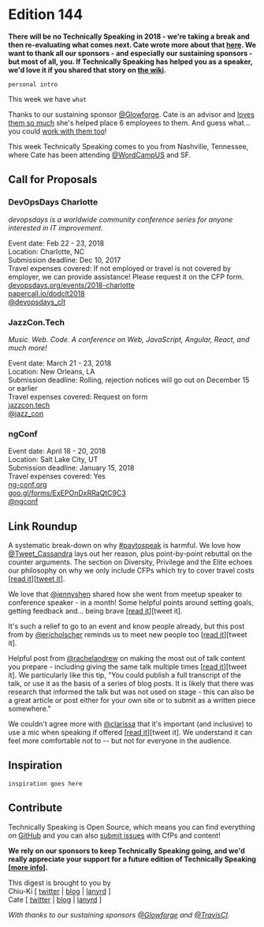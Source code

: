 # Edition 144

**There will be no Technically Speaking in 2018 - we're taking a break and then re-evaluating what comes next. Cate wrote more about that [here](https://cate.blog/2017/11/02/no-technically-speaking-in-2018/). We want to thank all our sponsors - and especially our sustaining sponsors - but most of all, you. If Technically Speaking has helped you as a speaker, we'd love it if you shared that story on [the wiki](https://github.com/catehstn/technically-speaking/wiki).**

`personal intro`

This week we have `what`

Thanks to our sustaining sponsor [@Glowforge](http://twitter.com/glowforge). Cate is an advisor and [loves them so much](https://cate.blog/2015/10/21/lasers-and-practical-skills/) she's helped place 6 employees to them. And guess what... you could [work with them too](https://glowforge.com/jobs/)!  

This week Technically Speaking comes to you from Nashville, Tennessee, where Cate has been attending [@WordCampUS](http://twitter.com/WordCampUS) and SF.


## Call for Proposals

### DevOpsDays Charlotte
*devopsdays is a worldwide community conference series for anyone interested in IT improvement.*

Event date: Feb 22 - 23, 2018  
Location: Charlotte, NC  
Submission deadline: Dec 10, 2017  
Travel expenses covered: If not employed or travel is not covered by employer, we can provide assistance! Please request it on the CFP form.  
[devopsdays.org/events/2018-charlotte](https://www.devopsdays.org/events/2018-charlotte/)  
[papercall.io/dodclt2018](https://www.papercall.io/dodclt2018)  
[@devopsdays_clt](https://twitter.com/devopsdays_clt)


### JazzCon.Tech
*Music. Web. Code. A conference on Web, JavaScript, Angular, React, and much more!*

Event date: March 21 - 23, 2018  
Location: New Orleans, LA  
Submission deadline: Rolling, rejection notices will go out on December 15 or earlier  
Travel expenses covered: Request on form  
[jazzcon.tech](http://jazzcon.tech/)  
[@jazz_con](https://twitter.com/jazz_con)


### ngConf

Event date: April 18 - 20, 2018  
Location: Salt Lake City, UT  
Submission deadline: January 15, 2018  
Travel expenses covered: Yes  
[ng-conf.org](https://www.ng-conf.org/)  
[goo.gl/forms/ExEPOnDxRRaQtC9C3](https://goo.gl/forms/ExEPOnDxRRaQtC9C3)  
[@ngconf](https://twitter.com/ngconf)


## Link Roundup

A systematic break-down on why [#paytospeak](https://twitter.com/search?q=%23paytospeak) is harmful. We love how [@Tweet_Cassandra](https://twitter.com/Tweet_Cassandra) lays out her reason, plus point-by-point rebuttal on the counter arguments. The section on Diversity, Privilege and the Elite echoes our philosophy on why we only include CFPs which try to cover travel costs [[read it](http://www.cassandrahl.com/blog/why-i-dont-pay-to-speak/)][[tweet it](https://twitter.com/home?status=Why%20I%20Don%E2%80%99t%20Pay%20to%20Speak%20by%20%40Tweet_Cassandra%20http%3A//www.cassandrahl.com/blog/why-i-dont-pay-to-speak/%20via%20%40techspeakdigest)].

We love that [@jennyshen](http://twitter.com/jennyshen) shared how she went from meetup speaker to conference speaker - in a month! Some helpful points around setting goals, getting feedback and... being brave [[read it](https://medium.com/women-talk-design/i-set-a-goal-to-speak-at-1-conference-by-end-of-2017-heres-how-i-overachieved-it-by-4x-4ca4e77935e7)][tweet it].  

It's such a relief to go to an event and know people already, but this post from by [@ericholscher](https://twitter.com/ericholscher) reminds us to meet new people too [[read it](http://ericholscher.com/blog/2017/dec/2/breaking-cliques-at-events/)][tweet it].

Helpful post from [@rachelandrew](https://twitter.com/rachelandrew) on making the most out of talk content you prepare - including giving the same talk multiple times [[read it](https://be.noti.st/2017/do-i-need-to-write-a-brand-new-talk-every-time)][tweet it]. We particularly like this tip, "You could publish a full transcript of the talk, or use it as the basis of a series of blog posts. It is likely that there was research that informed the talk but was not used on stage - this can also be a great article or post either for your own site or to submit as a written piece somewhere."

We couldn't agree more with [@clarissa](http://twitter.com/clarissa) that it's important (and inclusive) to use a mic when speaking if offered [[read it](https://twitter.com/clarissa/status/910906344978341893)][tweet it]. We understand it can feel more comfortable not to -- but not for everyone in the audience.


## Inspiration

`inspiration goes here`  

## Contribute

Technically Speaking is Open Source, which means you can find everything on [GitHub](https://github.com/catehstn/technically-speaking/) and you can also [submit issues](https://github.com/catehstn/technically-speaking/issues/new) with CfPs and content!

**We rely on our sponsors to keep Technically Speaking going, and we'd really appreciate your support for a future edition of Technically Speaking [[more info](http://www.techspeak.email/sponsorship/)].**  


This digest is brought to you by  
Chiu-Ki [ [twitter](https://twitter.com/chiuki) | [blog](http://blog.sqisland.com/) | [lanyrd](http://lanyrd.com/profile/chiuki/) ]  
Cate [ [twitter](https://twitter.com/catehstn) | [blog](http://www.cate.blog/) | [lanyrd](http://lanyrd.com/profile/catehstn/) ]

*With thanks to our sustaining sponsors [@Glowforge](http://twitter.com/glowforge) and [@TravisCI](http://twitter.com/travisci).*
